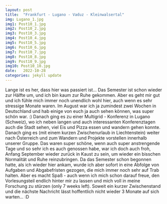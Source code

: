 ```yaml
---
layout: post
title:  "Frankfurt - Lugano - Vaduz - Kleinwalsertal"
img: Lugano_1.jpg
img1: Post10_1.jpg
img2: Post10_2.jpg
img3: Post10_3.jpg
img4: Post10_4.jpg
img5: Post10_5.jpg
img6: Post10_6.jpg
img7: Post10_7.jpg
img8: Post10_8.jpg
img9: Post10_9.jpg
img10: Post10_10.jpg
date:   2022-10-28
categories: jekyll update
---
```


Lange ist es her, dass hier was passiert ist... Das Semester ist schon wieder zur Hälfte um, und ich bin kaum zur Ruhe gekommen. Aber es geht mir gut und ich fühle mich immer noch unendlich wohl hier, auch wenn es sehr stressige Monate waren.
Im August war ich ja zumindest zwei Wochen in Deutschland und hab einige von euch ja auch sehen können, was super schön war. :)
Danach ging es zu einer Multigrid - Konferenz in Lugano (Schweiz), wo ich neben langen und auch interessanten Konferenztagen auch die Stadt sehen, viel Eis und Pizza essen und wandern gehen konnte.
Danach ging es (mit einem kurzen Zwischenurlaub in Liechtenstein) weiter nach Österreich und zum Wandern und Projekte vorstellen innerhalb unserer Gruppe. Das waren super schöne, wenn auch super anstrengende Tage und so sehr ich es auch genossen habe, war ich doch auch froh, Anfang September wieder zurück in Kaust zu sein, um wieder ein bisschen Normalität und Ruhe reinzubringen.
Da das Semester schon begonnen hatte, als ich wieder hier ankam, wurde ich aber sofort in eine Abfolge von Aufgaben und Abgabefristen gezogen, die mich immer noch sehr auf Trab halten. Aber es macht Spaß - auch wenn ich mich schon darauf freue, den Vorlesungsteil endlich hinter mir zu lassen und mich voll in meine Forschung zu stürzen (only 7 weeks left).
Soweit ein kurzer Zwischenstand und die nächste Nachricht lässt hoffentlich nicht wieder 3 Monate auf sich warten... :D
